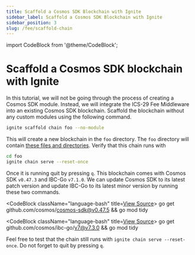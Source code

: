 ```yaml
---
title: Scaffold a Cosmos SDK Blockchain with Ignite
sidebar_label: Scaffold a Cosmos SDK Blockchain with Ignite
sidebar_position: 3
slug: /fee/scaffold-chain
---
```


import CodeBlock from '@theme/CodeBlock';

# Scaffold a Cosmos SDK blockchain with Ignite

In this tutorial, we will not be going through the process of creating a Cosmos SDK module. Instead, we will integrate the ICS-29 Fee Middleware into an existing Cosmos SDK blockchain. Scaffold the blockchain without any custom modules using the following command.

```bash
ignite scaffold chain foo --no-module
```

This will create a new blockchain in the `foo` directory. The `foo` directory will contain [these files and directories](https://github.com/srdtrk/cosmoverse2023-ibc-fee-demo/tree/0f41b3c6b4e065aa1a860de3e3038d489c37a28a). Verify that this chain runs with

```bash
cd foo
ignite chain serve --reset-once
```

Once it is running quit by pressing `q`. This blockchain comes with Cosmos SDK `v0.47.3` and IBC-Go `v7.1.0`. We can update Cosmos SDK to its latest patch version and update IBC-Go to its latest minor version by running these two commands.

<CodeBlock className="language-bash" title=<a href="https://github.com/srdtrk/cosmoverse2023-ibc-fee-demo/tree/88e2fa73c833523cba2122d4b2a41eb8e3b8d86e">View Source</a>>
go get github.com/cosmos/cosmos-sdk@v0.47.5 && go mod tidy
</CodeBlock>

<CodeBlock className="language-bash" title=<a href="https://github.com/srdtrk/cosmoverse2023-ibc-fee-demo/tree/2e2c2a3b8e13fd5e23c3b59894438494af6fc32a">View Source</a>>
go get github.com/cosmos/ibc-go/v7@v7.3.0 && go mod tidy
</CodeBlock>

Feel free to test that the chain still runs with `ignite chain serve --reset-once`. Do not forget to quit by pressing `q`.
